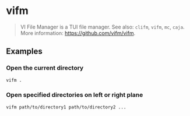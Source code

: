# vifm

> VI File Manager is a TUI file manager. See also: `clifm`, `vifm`, `mc`, `caja`. More information: <https://github.com/vifm/vifm>.

## Examples

### Open the current directory

```bash
vifm .
```

### Open specified directories on left or right plane

```bash
vifm path/to/directory1 path/to/directory2 ...
```
